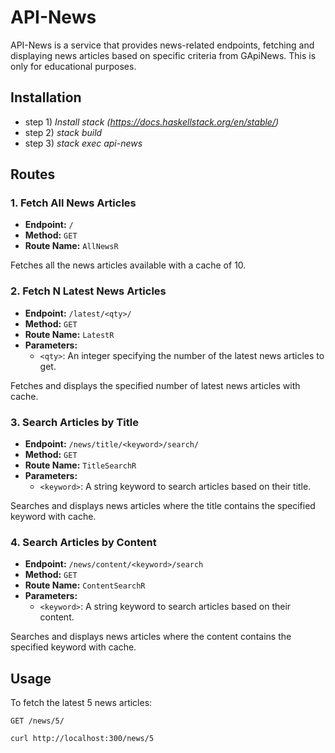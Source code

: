 # API-News

API-News is a service that provides news-related endpoints, fetching and displaying news articles based on specific criteria from GApiNews. This is only for educational purposes.

## Installation

- step 1) *Install stack (https://docs.haskellstack.org/en/stable/)*
- step 2) *stack build*
- step 3) *stack exec api-news*

## Routes

### 1. Fetch All News Articles

- **Endpoint:** `/`
- **Method:** `GET`
- **Route Name:** `AllNewsR`

Fetches all the news articles available with a cache of 10.

### 2. Fetch N Latest News Articles

- **Endpoint:** `/latest/<qty>/`
- **Method:** `GET`
- **Route Name:** `LatestR`
- **Parameters:**
  - `<qty>`: An integer specifying the number of the latest news articles to get.

Fetches and displays the specified number of latest news articles with cache.

### 3. Search Articles by Title

- **Endpoint:** `/news/title/<keyword>/search/`
- **Method:** `GET`
- **Route Name:** `TitleSearchR`
- **Parameters:**
  - `<keyword>`: A string keyword to search articles based on their title.

Searches and displays news articles where the title contains the specified keyword with cache.

### 4. Search Articles by Content

- **Endpoint:** `/news/content/<keyword>/search`
- **Method:** `GET`
- **Route Name:** `ContentSearchR`
- **Parameters:**
  - `<keyword>`: A string keyword to search articles based on their content.

Searches and displays news articles where the content contains the specified keyword with cache.

## Usage

To fetch the latest 5 news articles:

```http
GET /news/5/

curl http://localhost:300/news/5
